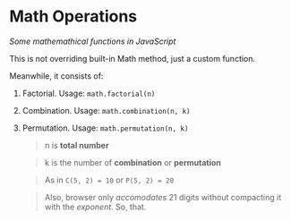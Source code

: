 # Math Operations
*Some mathemathical functions in JavaScript*

This is not overriding built-in Math method, just a custom function.

Meanwhile, it consists of:

1. Factorial. Usage: `math.factorial(n)`

2. Combination. Usage: `math.combination(n, k)`

2. Permutation. Usage: `math.permutation(n, k)`

   >n is **total number**

   >k is the number of **combination** or **permutation**
   
   >As in `C(5, 2) = 10` or `P(5, 2) = 20`
   
   >Also, browser only *accomodates* 21 digits without compacting it with the *exponent*. So, that.
